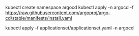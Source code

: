 

kubectl create namespace argocd
kubectl apply -n argocd -f https://raw.githubusercontent.com/argoproj/argo-cd/stable/manifests/install.yaml

kubectl apply -f applicationset/applicationset.yaml -n argocd